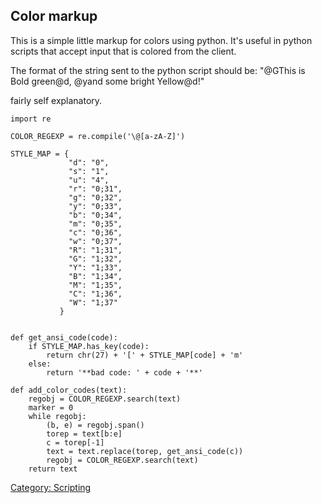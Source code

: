 ## Color markup

This is a simple little markup for colors using python. It's useful in
python scripts that accept input that is colored from the client.

The format of the string sent to the python script should be: "@GThis is
Bold green@d, @yand some bright Yellow@d!"

fairly self explanatory.


    import re

    COLOR_REGEXP = re.compile('\@[a-zA-Z]')

    STYLE_MAP = {
                 "d": "0",
                 "s": "1",
                 "u": "4",
                 "r": "0;31",
                 "g": "0;32",
                 "y": "0;33",
                 "b": "0;34",
                 "m": "0;35",
                 "c": "0;36",
                 "w": "0;37",
                 "R": "1;31",
                 "G": "1;32",
                 "Y": "1;33",
                 "B": "1;34",
                 "M": "1;35",
                 "C": "1;36",
                 "W": "1;37"
               }


    def get_ansi_code(code):
        if STYLE_MAP.has_key(code):
            return chr(27) + '[' + STYLE_MAP[code] + 'm'
        else:
            return '**bad code: ' + code + '**'

    def add_color_codes(text):
        regobj = COLOR_REGEXP.search(text)
        marker = 0
        while regobj:
            (b, e) = regobj.span()
            torep = text[b:e]
            c = torep[-1]
            text = text.replace(torep, get_ansi_code(c))
            regobj = COLOR_REGEXP.search(text)
        return text

[Category: Scripting](Category:_Scripting "wikilink")
